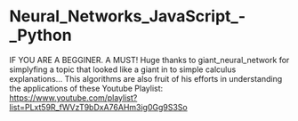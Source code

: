 # Neural_Networks_JavaScript_-_Python
IF YOU ARE A BEGGINER. A MUST! Huge thanks to giant_neural_network for simplyfing a topic that looked like a giant in to simple calculus explanations... This algorithms are also fruit of his efforts in understanding the applications of these
Youtube Playlist:
https://www.youtube.com/playlist?list=PLxt59R_fWVzT9bDxA76AHm3ig0Gg9S3So
